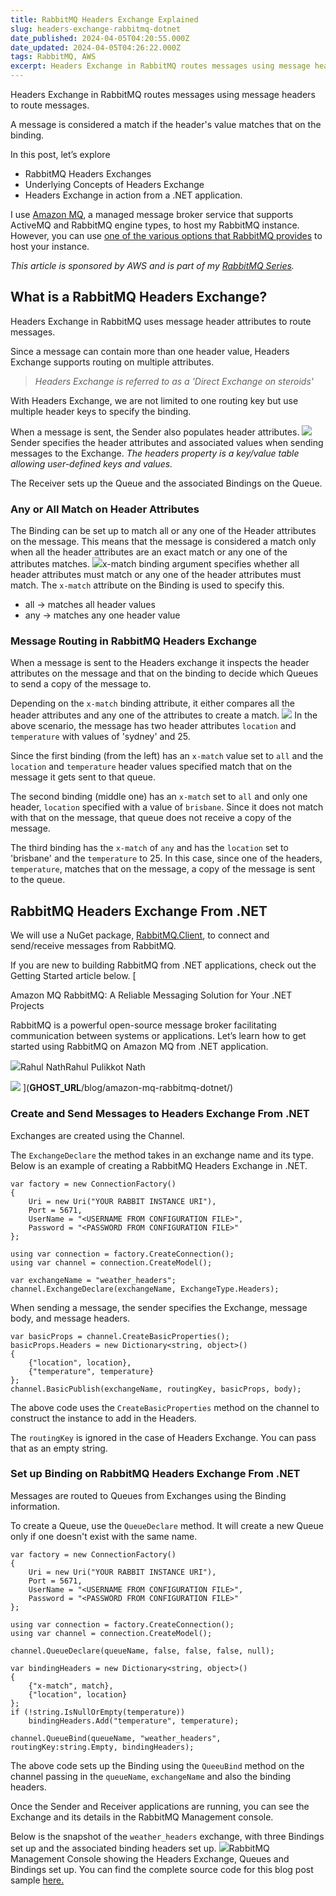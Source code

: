 ```yaml
---
title: RabbitMQ Headers Exchange Explained
slug: headers-exchange-rabbitmq-dotnet
date_published: 2024-04-05T04:20:55.000Z
date_updated: 2024-04-05T04:26:22.000Z
tags: RabbitMQ, AWS
excerpt: Headers Exchange in RabbitMQ routes messages using message headers to route messages.  Let’s explore how Header Exchanges work in RabbitMQ, underlying concepts and see it in action from a .NET application. 
---
```


Headers Exchange in RabbitMQ routes messages using message headers to route messages.

A message is considered a match if the header's value matches that on the binding.

In this post, let’s explore 

- RabbitMQ Headers Exchanges 
-  Underlying Concepts of Headers Exchange
- Headers Exchange in action from a .NET application.

I use [Amazon MQ](https://aws.amazon.com/amazon-mq/?ref=rahulpnath.com), a managed message broker service that supports ActiveMQ and RabbitMQ engine types, to host my RabbitMQ instance. However, you can use [one of the various options that RabbitMQ provides](https://www.rabbitmq.com/download.html?ref=rahulpnath.com) to host your instance.

*This article is sponsored by AWS and is part of my *[*RabbitMQ Series*](__GHOST_URL__/blog/tag/rabbitmq/)*.*

## What is a RabbitMQ Headers Exchange?

Headers Exchange in RabbitMQ uses message header attributes to route messages.

Since a message can contain more than one header value, Headers Exchange supports routing on multiple attributes.

> *Headers Exchange is referred to as a 'Direct Exchange on steroids'*

With Headers Exchange, we are not limited to one routing key but use multiple header keys to specify the binding. 

When a message is sent, the Sender also populates header attributes.
![](__GHOST_URL__/content/images/2024/04/image.png)Sender specifies the header attributes and associated values when sending messages to the Exchange.
*The headers property is a key/value table allowing user-defined keys and values.*

The Receiver sets up the Queue and the associated Bindings on the Queue. 

### Any or All Match on Header Attributes

The Binding can be set up to match all or any one of the Header attributes on the message. This means that the message is considered a match only when all the header attributes are an exact match or any one of the attributes matches.
![](__GHOST_URL__/content/images/2024/04/image-1.png)x-match binding argument specifies whether all header attributes must match or any one of the header attributes must match.
The `x-match` attribute on the Binding is used to specify this.

- all → matches all header values
- any → matches any one header value

### Message Routing in RabbitMQ Headers Exchange

When a message is sent to the Headers exchange it inspects the header attributes on the message and that on the binding to decide which Queues to send a copy of the message to.

Depending on the `x-match` binding attribute, it either compares all the header attributes and any one of the attributes to create a match.
![](__GHOST_URL__/content/images/2024/04/image-2.png)
In the above scenario, the message has two header attributes `location` and `temperature` with values of 'sydney' and 25. 

Since the first binding (from the left) has an `x-match` value set to `all` and the `location` and `temperature` header values specified match that on the message it gets sent to that queue.

The second binding (middle one) has an `x-match` set to `all` and only one header, `location` specified with a value of `brisbane`. Since it does not match with that on the message, that queue does not receive a copy of the message. 

The third binding has the `x-match` of `any` and has the `location` set to 'brisbane' and the `temperature` to 25. In this case, since one of the headers, `temperature`, matches that on the message, a copy of the message is sent to the queue.

## RabbitMQ Headers Exchange From .NET

We will use a NuGet package, [RabbitMQ.Client](https://www.nuget.org/packages/RabbitMQ.Client?ref=rahulpnath.com), to connect and send/receive messages from RabbitMQ.

If you are new to building RabbitMQ from .NET applications, check out the Getting Started article below.
[

Amazon MQ RabbitMQ: A Reliable Messaging Solution for Your .NET Projects

RabbitMQ is a powerful open-source message broker facilitating communication between systems or applications. Let’s learn how to get started using RabbitMQ on Amazon MQ from .NET application.

![](__GHOST_URL__/content/images/size/w256h256/2022/10/logo-512x512.png)Rahul NathRahul Pulikkot Nath

![](__GHOST_URL__/content/images/2024/01/rabbit-mq-dotnet.png)
](__GHOST_URL__/blog/amazon-mq-rabbitmq-dotnet/)
### Create and Send Messages to Headers Exchange From .NET

Exchanges are created using the Channel.

The `ExchangeDeclare` the method takes in an exchange name and its type. Below is an example of creating a RabbitMQ Headers Exchange in .NET.

    var factory = new ConnectionFactory()
    {
        Uri = new Uri("YOUR RABBIT INSTANCE URI"),
        Port = 5671,
        UserName = "<USERNAME FROM CONFIGURATION FILE>",
        Password = "<PASSWORD FROM CONFIGURATION FILE>"
    };
    
    using var connection = factory.CreateConnection();
    using var channel = connection.CreateModel();
    
    var exchangeName = "weather_headers";
    channel.ExchangeDeclare(exchangeName, ExchangeType.Headers);

When sending a message, the sender specifies the Exchange, message body, and message headers.

    var basicProps = channel.CreateBasicProperties();
    basicProps.Headers = new Dictionary<string, object>()
    {
        {"location", location},
        {"temperature", temperature}
    };
    channel.BasicPublish(exchangeName, routingKey, basicProps, body);

The above code uses the `CreateBasicProperties` method on the channel to construct the instance to add in the Headers.

The `routingKey` is ignored in the case of Headers Exchange. You can pass that as an empty string.

### Set up Binding on RabbitMQ Headers Exchange From .NET

Messages are routed to Queues from Exchanges using the Binding information.

To create a Queue, use the `QueueDeclare` method. It will create a new Queue only if one doesn't exist with the same name.

    var factory = new ConnectionFactory()
    {
        Uri = new Uri("YOUR RABBIT INSTANCE URI"),
        Port = 5671,
        UserName = "<USERNAME FROM CONFIGURATION FILE>",
        Password = "<PASSWORD FROM CONFIGURATION FILE>"
    };
    
    using var connection = factory.CreateConnection();
    using var channel = connection.CreateModel();
    
    channel.QueueDeclare(queueName, false, false, false, null);
    
    var bindingHeaders = new Dictionary<string, object>()
    {
        {"x-match", match},
        {"location", location}
    };
    if (!string.IsNullOrEmpty(temperature))
        bindingHeaders.Add("temperature", temperature);
    
    channel.QueueBind(queueName, "weather_headers", routingKey:string.Empty, bindingHeaders);

The above code sets up the Binding using the `QueeuBind`  method on the channel passing in the `queueName`, `exchangeName` and also the binding headers.

Once the Sender and Receiver applications are running, you can see the Exchange and its details in the RabbitMQ Management console.

Below is the snapshot of the `weather_headers` exchange, with three Bindings set up and the  associated binding headers set up.
![](__GHOST_URL__/content/images/2024/04/image-3.png)RabbitMQ Management Console showing the Headers Exchange, Queues and Bindings set up.
You can find the complete source code for this blog post sample [here.](https://github.com/rahulpnath/youtube-samples/tree/main/rabbit-mq/07%20exchange-headers)
